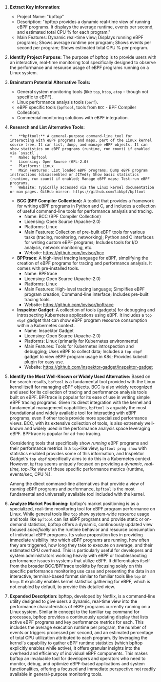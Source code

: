 1.  **Extract Key Information:**
    *   Project Name: "bpftop"
    *   Description: "bpftop provides a dynamic real-time view of running eBPF programs. It displays the average runtime, events per second, and estimated total CPU % for each program."
    *   Main Features: Dynamic real-time view; Displays running eBPF programs; Shows average runtime per program; Shows events per second per program; Shows estimated total CPU % per program.

2.  **Identify Project Purpose:**
    The purpose of bpftop is to provide users with an interactive, real-time monitoring tool specifically designed to observe the performance and resource usage of eBPF programs running on a Linux system.

3.  **Brainstorm Potential Alternative Tools:**
    *   General system monitoring tools (like `top`, `htop`, `atop` - though not specific to eBPF).
    *   Linux performance analysis tools (`perf`).
    *   eBPF specific tools (`bpftool`, tools from `BCC` - BPF Compiler Collection).
    *   Commercial monitoring solutions with eBPF integration.

4.  **Research and List Alternative Tools:**

        *   **bpftool:** A general-purpose command-line tool for interacting with eBPF programs and maps, part of the Linux kernel source tree. It can list, dump, and manage eBPF objects. It can show statistics on eBPF programs (runtime, run count) if enabled via `sysctl`.
        *   Name: bpftool
        *   Licensing: Open Source (GPL-2.0)
        *   Platforms: Linux
        *   Main Features: List loaded eBPF programs; Dump eBPF program instructions (disassembled or JITed); Show basic statistics (runtime, run count) if enabled; Manage eBPF maps; Test-run eBPF programs.
        *   Website: Typically accessed via the Linux kernel documentation or man pages. GitHub mirror: https://github.com/libbpf/bpftool
    *   **BCC (BPF Compiler Collection):** A toolkit that provides a framework for writing eBPF programs in Python and C, and includes a collection of useful command-line tools for performance analysis and tracing.
        *   Name: BCC (BPF Compiler Collection)
        *   Licensing: Open Source (Apache-2.0)
        *   Platforms: Linux
        *   Main Features: Collection of pre-built eBPF tools for various tasks (tracing, monitoring, networking); Python and C interfaces for writing custom eBPF programs; Includes tools for I/O analysis, network monitoring, etc.
        *   Website: https://github.com/iovisor/bcc
    *   **BPFtrace:** A high-level tracing language for eBPF, simplifying the creation of eBPF programs for tracing and performance analysis. It comes with pre-installed tools.
        *   Name: BPFtrace
        *   Licensing: Open Source (Apache-2.0)
        *   Platforms: Linux
        *   Main Features: High-level tracing language; Simplifies eBPF program creation; Command-line interface; Includes pre-built tracing tools.
        *   Website: https://github.com/iovisor/bpftrace
    *   **Inspektor Gadget:** A collection of tools (gadgets) for debugging and introspecting Kubernetes applications using eBPF. It includes a `top ebpf` gadget that can show eBPF program resource consumption within a Kubernetes context.
        *   Name: Inspektor Gadget
        *   Licensing: Open Source (Apache-2.0)
        *   Platforms: Linux (primarily for Kubernetes environments)
        *   Main Features: Tools for Kubernetes introspection and debugging; Uses eBPF to collect data; Includes a `top ebpf` gadget to view eBPF program usage in K8s; Provides kubectl plugin for easy use.
        *   Website: https://github.com/inspektor-gadget/inspektor-gadget

5.  **Identify the Most Well-Known or Widely Used Alternative:**
    Based on the search results, `bpftool` is a fundamental tool provided with the Linux kernel itself for managing eBPF objects. BCC is also widely recognized and used for its collection of tracing and performance analysis tools built on eBPF. BPFtrace is popular for its ease of use in writing simple eBPF tracing programs. Given its direct integration with the kernel and fundamental management capabilities, `bpftool` is arguably the most foundational and widely available tool for interacting with eBPF programs, even if other tools provide more specialized performance views. BCC, with its extensive collection of tools, is also extremely well-known and widely used in the performance analysis space leveraging eBPF. BPFtrace is popular for ad-hoc tracing.

    Considering tools that specifically show *running* eBPF programs and their performance metrics in a `top`-like view, `bpftool prog show` with statistics enabled provides some of this information, and Inspektor Gadget's `top ebpf` specifically aims to do this in a Kubernetes context. However, `bpftop` seems uniquely focused on providing a *dynamic, real-time, top-like view* of these specific performance metrics (runtime, events/sec, CPU %).

    Among the direct command-line alternatives that provide a view of *running* eBPF programs and performance, `bpftool` is the most fundamental and universally available tool included with the kernel.

6.  **Analyze Market Positioning:**
    bpftop's market positioning is as a specialized, real-time monitoring tool for eBPF program performance on Linux. While general tools like `top` show system-wide resource usage and tools like `bpftool` can list eBPF programs and provide static or on-demand statistics, bpftop offers a dynamic, continuously updated view focused *specifically* on the runtime behavior and resource consumption of individual eBPF programs. Its value proposition lies in providing immediate visibility into which eBPF programs are running, how often they are triggered, how long they take to execute on average, and their estimated CPU overhead. This is particularly useful for developers and system administrators working heavily with eBPF or troubleshooting performance issues in systems that utilize eBPF. It differentiates itself from the broader BCC/BPFtrace toolkits by focusing solely on this specific performance monitoring use case and presenting the data in an interactive, terminal-based format similar to familiar tools like `top` or `htop`. It explicitly enables kernel statistics gathering for eBPF, which is not enabled by default, to provide this detailed view.

7.  **Expanded Description:**
    bpftop, developed by Netflix, is a command-line utility designed to give users a dynamic, real-time view into the performance characteristics of eBPF programs currently running on a Linux system. Similar in concept to the familiar `top` command for processes, bpftop provides a continuously updating display that lists active eBPF programs and key performance metrics for each. This includes the average execution runtime per program, the number of events or triggers processed per second, and an estimated percentage of total CPU utilization attributed to each program. By leveraging the kernel's capability to gather eBPF runtime statistics (which bpftop explicitly enables while active), it offers granular insights into the overhead and efficiency of individual eBPF components. This makes bpftop an invaluable tool for developers and operators who need to monitor, debug, and optimize eBPF-based applications and system functionalities, offering a focused and immediate perspective not readily available in general-purpose monitoring tools.